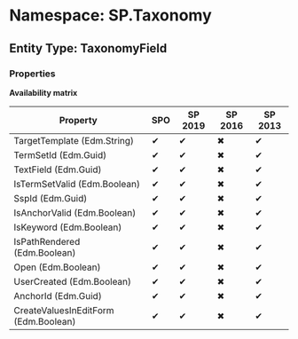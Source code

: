 # Namespace: SP.Taxonomy
## Entity Type: TaxonomyField

### Properties

**Availability matrix**

Property | SPO | SP 2019 | SP 2016 | SP 2013
----------|-----|---------|---------|--------
TargetTemplate (Edm.String) | ✔ | ✔ | ✖ | ✔
TermSetId (Edm.Guid) | ✔ | ✔ | ✖ | ✔
TextField (Edm.Guid) | ✔ | ✔ | ✖ | ✔
IsTermSetValid (Edm.Boolean) | ✔ | ✔ | ✖ | ✔
SspId (Edm.Guid) | ✔ | ✔ | ✖ | ✔
IsAnchorValid (Edm.Boolean) | ✔ | ✔ | ✖ | ✔
IsKeyword (Edm.Boolean) | ✔ | ✔ | ✖ | ✔
IsPathRendered (Edm.Boolean) | ✔ | ✔ | ✖ | ✔
Open (Edm.Boolean) | ✔ | ✔ | ✖ | ✔
UserCreated (Edm.Boolean) | ✔ | ✔ | ✖ | ✔
AnchorId (Edm.Guid) | ✔ | ✔ | ✖ | ✔
CreateValuesInEditForm (Edm.Boolean) | ✔ | ✔ | ✖ | ✔

